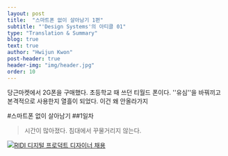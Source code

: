 ```yaml
---
layout: post
title:  "스마트폰 없이 살아남기 1편"
subtitle: "'Design Systems'의 아티클 01"
type: "Translation & Summary"
blog: true
text: true
author: "Hwijun Kwon"
post-header: true
header-img: "img/header.jpg"
order: 10
---
```


당근마켓에서 2G폰을 구매했다. 초등학교 때 쓰던 티월드 폰이다. ''유심''을 바꿔끼고 본격적으로 사용한지 열흘이 되었다. 이건 왜 안올라가지


#스마트폰 없이 살아남기
##1일차

>시간이 많아졌다.
>침대에서 꾸물거리지 않는다.



<a href="http://bit.ly/2qoo3wp">![RIDI 디지털 프로덕트 디자이너 채용](https://cdn.dribbble.com/users/291872/screenshots/5483004/ridi-digital-product-designer.jpg)
